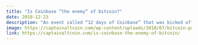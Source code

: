 ```yaml
---
title: "Is Coinbase “the enemy” of bitcoin?"
date: 2018-12-23
description: "An event called “12 days of Coinbase” that was kicked off by the popular exchange on December 10th came to its conclusion yesterday. Coinbase had a lot of fluff in these 12 days with couple of substantial updates, most of which maddened bitcoin maximalists. Coinbase announced adding more altcoins to their platforms and also a new..."
image: https://captainaltcoin.com/wp-content/uploads/2018/07/bitcoin-padlock-computer-motherboard-crypto-currency-internet-data-privacy-information-security-concept-blue-toned-image-105736554.jpg
link: https://captainaltcoin.com/is-coinbase-the-enemy-of-bitcoin/
---
```

